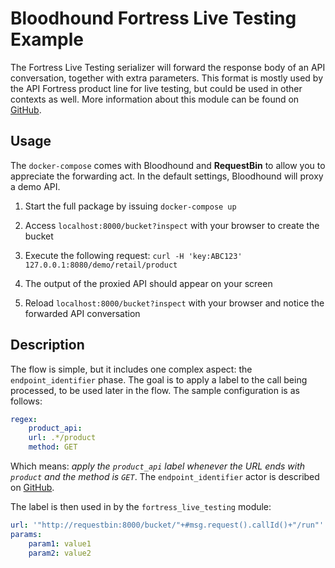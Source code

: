 # Bloodhound Fortress Live Testing Example

The Fortress Live Testing serializer will forward the response body of an API conversation, together with extra parameters.
This format is mostly used by the API Fortress product line for live testing, but could be used in other contexts as well.
More information about this module can be found on [GitHub](https://github.com/apifortress/afthem-modules/tree/master/fortress-forwarder).

## Usage

The `docker-compose` comes with Bloodhound and **RequestBin** to allow you to appreciate the forwarding act.
In the default settings, Bloodhound will proxy a demo API.

1. Start the full package by issuing `docker-compose up`

2. Access `localhost:8000/bucket?inspect` with your browser to create the bucket

3. Execute the following request: `curl -H 'key:ABC123' 127.0.0.1:8080/demo/retail/product`

4. The output of the proxied API should appear on your screen

5. Reload `localhost:8000/bucket?inspect` with your browser and notice the forwarded API conversation

## Description

The flow is simple, but it includes one complex aspect: the `endpoint_identifier` phase. The goal is to apply a label to the call being
processed, to be used later in the flow.
The sample configuration is as follows:

```yaml
regex:
    product_api:
    url: .*/product
    method: GET
```

Which means: *apply the `product_api` label whenever the URL ends with `product` and the method is `GET`*.
The `endpoint_identifier` actor is described on [GitHub](https://github.com/apifortress/afthem/blob/master/doc/07_advanced_actors.md).

The label is then used in by the `fortress_live_testing` module:

```yaml
url: '"http://requestbin:8000/bucket/"+#msg.request().callId()+"/run"'
params:
    param1: value1
    param2: value2
```
